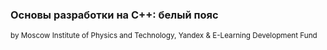 ### Основы разработки на C++: белый пояс
<sup>by Moscow Institute of Physics and Technology, Yandex & E-Learning Development Fund</sup>
